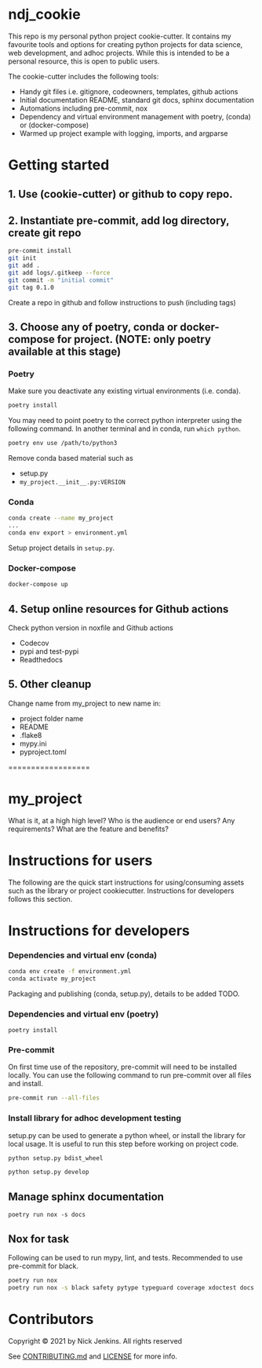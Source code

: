 # ndj_cookie

This repo is my personal python project cookie-cutter.
It contains my favourite tools and options for creating python projects for data science, web development, and adhoc projects.
While this is intended to be a personal resource, this is open to public users.

The cookie-cutter includes the following tools:

- Handy git files i.e. gitignore, codeowners, templates, github actions
- Initial documentation README, standard git docs, sphinx documentation
- Automations including pre-commit, nox
- Dependency and virtual environment management with poetry, (conda) or (docker-compose)
- Warmed up project example with logging, imports, and argparse

# Getting started

## 1. Use (cookie-cutter) or github to copy repo.

## 2. Instantiate pre-commit, add log directory, create git repo

```bash
pre-commit install
git init
git add .
git add logs/.gitkeep --force
git commit -m "initial commit"
git tag 0.1.0
```

Create a repo in github and follow instructions to push (including tags)

## 3. Choose any of poetry, conda or docker-compose for project. (NOTE: only poetry available at this stage)

### Poetry

Make sure you deactivate any existing virtual environments (i.e. conda).

```bash
poetry install
```

You may need to point poetry to the correct python interpreter using the following command.
In another terminal and in conda, run `which python`.
```bash
poetry env use /path/to/python3
```

Remove conda based material such as
- setup.py
- `my_project.__init__.py:VERSION`


### Conda

```bash
conda create --name my_project
...
conda env export > environment.yml
```

Setup project details in `setup.py`.


### Docker-compose

```bash
docker-compose up
```

## 4. Setup online resources for Github actions

Check python version in noxfile and  Github actions

- Codecov
- pypi and test-pypi
- Readthedocs

## 5. Other cleanup

Change name from my_project to new name in:

- project folder name
- README
- .flake8
- mypy.ini
- pyproject.toml


==================

# my_project

What is it, at a high high level?
Who is the audience or end users? Any requirements?
What are the feature and benefits?

# Instructions for users

The following are the quick start instructions for using/consuming assets such as the library or project cookiecutter.
Instructions for developers follows this section.

# Instructions for developers

### Dependencies and virtual env (conda)

```bash
conda env create -f environment.yml
conda activate my_project
```

Packaging and publishing (conda, setup.py), details to be added TODO.

### Dependencies and virtual env (poetry)

`poetry install`

### Pre-commit

On first time use of the repository, pre-commit will need to be installed locally. You can use the following command to run pre-commit over all files and install.

``` bash
pre-commit run --all-files
```

### Install library for adhoc development testing

setup.py can be used to generate a python wheel, or install the library for local usage.
It is useful to run this step before working on project code.

```bash
python setup.py bdist_wheel
```

```bash
python setup.py develop
```

## Manage sphinx documentation

`poetry run nox -s docs`

## Nox for task

Following can be used to run mypy, lint, and tests.
Recommended to use pre-commit for black.

```bash
poetry run nox
poetry run nox -s black safety pytype typeguard coverage xdoctest docs
```

# Contributors

Copyright © 2021 by Nick Jenkins. All rights reserved

See [CONTRIBUTING.md](CONTRIBUTING.md) and [LICENSE](LICENSE) for more info.
